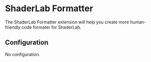 # ShaderLab Formatter

The ShaderLab Formatter extension will help you create more human-friendly code formater for ShaderLab.

## Configuration

No configuration.